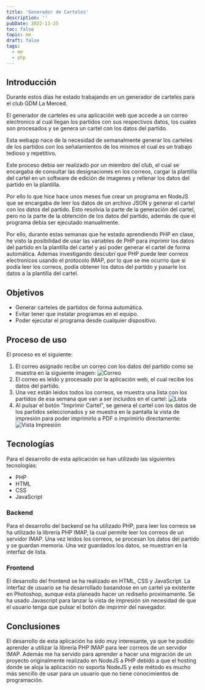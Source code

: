 ```yaml
---
title: 'Generador de Carteles'
description: ''
pubDate: 2022-11-25
toc: false
topic: me
draft: false
tags:
  - me
  - php
---
```


## Introducción

Durante estos días he estado trabajando en un generador de carteles para el club GDM La Merced.

El generador de carteles es una aplicación web que accede a un correo electronico al cual llegan los partidos con sus respectivos datos, los cuales son procesados y se genera un cartel con los datos del partido.

Esta webapp nace de la necesidad de semanalmente generar los carteles de los partidos con los señalamientos de los mismos el cual es un trabajo tedioso y repetitivo.

Este proceso debia ser realizado por un miembro del club, el cual se encargaba de consultar las designaciones en los correos, cargar la plantilla del cartel en un software de edición de imagenes y rellenar los datos del partido en la plantilla.

Por ello lo que hice hace unos meses fue crear un programa en NodeJS que se encargaba de leer los datos de un archivo JSON y generar el cartel con los datos del partido. Esto resolvia la parte de la generación del cartel, pero no la parte de la obtención de los datos del partido, además de que el programa debia ser ejecutado manualmente.

Por ello, durante estas semanas que he estado aprendiendo PHP en clase, he visto la posibilidad de usar las variables de PHP para imprimir los datos del partido en la plantilla del cartel y así poder generar el cartel de forma automática.
Ademas investigando descubrí que PHP puede leer correos electronicos usando el protocolo IMAP, por lo que se me ocurrio que si podía leer los correos, podía obtener los datos del partido y pasarle los datos a la plantilla del cartel.

## Objetivos

- Generar carteles de partidos de forma automática.
- Evitar tener que instalar programas en el equipo.
- Poder ejecutar el programa desde cualquier dispositivo.

## Proceso de uso

El proceso es el siguiente:

1. El correo asignado recibe un correo con los datos del partido como se muestra en la siguiente imagen:
   ![Correo](https://ik.imagekit.io/usarral/posts/generador-carteles/email.png?updatedAt=1706967701996)
2. El correo es leido y procesado por la aplicación web, el cual recibe los datos del partido.
3. Una vez están leidos todos los correos, se muestra una lista con los partidos de esa semana que van a ser incluidos en el cartel:
   ![Lista](https://ik.imagekit.io/usarral/posts/generador-carteles/procesados.png?updatedAt=1706967704667)
4. Al pulsar el botón "Imprimir Cartel", se genera el cartel con los datos de los partidos seleccionados y se muestra en la pantalla la vista de impresión para poder imprimirlo a PDF o imprimirlo directamente:
   ![Vista Impresión](https://ik.imagekit.io/usarral/posts/generador-carteles/vista_impresion.png?updatedAt=1706967706517)

## Tecnologías

Para el desarrollo de esta aplicación se han utilizado las siguientes tecnologías:

- PHP
- HTML
- CSS
- JavaScript

### Backend

Para el desarrollo del backend se ha utilizado PHP, para leer los correos se ha utilizado la librería PHP IMAP, la cual permite leer los correos de un servidor IMAP. Una vez leidos los correos, se procesan los datos del partido y se guardan memoria. Una vez guardados los datos, se muestran en la interfaz de lista.

### Frontend

El desarrollo del frontend se ha realizado en HTML, CSS y JavaScript. La interfaz de usuario se ha desarrollado basandose en un cartel ya existente en Photoshop, aunque esta planeado hacer un rediseño proximamente. Se ha usado Javascript para lanzar la vista de impresión sin necesidad de que el usuario tenga que pulsar el botón de imprimir del navegador.

## Conclusiones

El desarrollo de esta aplicación ha sido muy interesante, ya que he podido aprender a utilizar la librería PHP IMAP para leer correos de un servidor IMAP.
Además me ha servido para aprender a hacer una migración de un proyecto originalmente realizado en NodeJS a PHP debido a que el hosting donde se aloja la aplicación no soporta NodeJS y este método es mucho más sencillo de usar para un usuario que no tiene conocimientos de programación.
